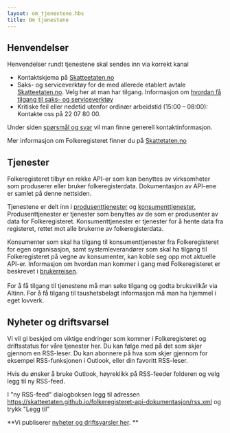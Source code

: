 ```yaml
---
layout: om_tjenestene.hbs
title: Om tjenestene
---
```

## Henvendelser
Henvendelser rundt tjenestene skal sendes inn via korrekt kanal
* Kontaktskjema på [Skatteetaten.no](https://www.skatteetaten.no/deling/kontakt/)
* Saks- og serviceverktøy for de med allerede etablert avtale [Skatteetaten.no](https://www.skatteetaten.no/deling/kontakt/). Velg her at man har tilgang. Informasjon om [hvordan få tilgang til saks- og serviceverktøy](https://www.skatteetaten.no/deling/kontakt/brukeradministrasjon/)
* Kritiske feil eller nedetid utenfor ordinær arbeidstid (15:00 – 08:00): Kontakte oss på 22 07 80 00.

Under siden [spørsmål og svar](https://skatteetaten.github.io/folkeregisteret-api-dokumentasjon/sporsmal-og-svar/) vil man finne generell kontaktinformasjon.

Mer informasjon om Folkeregisteret finner du på [Skattetaten.no](https://www.skatteetaten.no/deling)

## Tjenester

Folkeregisteret tilbyr en rekke API-er som kan benyttes av virksomheter som produserer eller bruker folkeregisterdata. Dokumentasjon av API-ene er samlet på denne nettsiden.

Tjenestene er delt inn i [produsenttjenester](https://skatteetaten.github.io/folkeregisteret-api-dokumentasjon/produsenttjenester/) og [konsumenttjenester.](https://skatteetaten.github.io/folkeregisteret-api-dokumentasjon/konsumenttjenester/) Produsenttjenester er tjenester som benyttes av de som er produsenter av data for Folkeregisteret. Konsumenttjenester er tjenester for å hente data fra registeret, rettet mot alle brukerne av folkeregisterdata.

Konsumenter som skal ha tilgang til konsumenttjenester fra Folkeregisteret for egen organisasjon, samt systemleverandører som skal ha tilgang til Folkeregisteret på vegne av konsumenter, kan koble seg opp mot aktuelle API-er. Informasjon om hvordan man kommer i gang med Folkeregisteret er beskrevet i [brukerreisen](https://skatteetaten.github.io/folkeregisteret-api-dokumentasjon/brukerreisen/). <br/><br/>For å få tilgang til tjenestene må man søke tilgang og godta bruksvilkår via Altinn. For å få tilgang til taushetsbelagt informasjon må man ha hjemmel i eget lovverk. 

## Nyheter og driftsvarsel

Vi vil gi beskjed om viktige endringer som kommer i Folkeregisteret og driftsstatus for våre tjenester her. Du kan følge med på det som skjer gjennom en RSS-leser. Du kan abonnere på hva som skjer gjennom for eksempel RSS-funksjonen i Outlook, eller din favoritt RSS-leser. 

Hvis du ønsker å bruke Outlook, høyreklikk på RSS-feeder folderen og velg legg til ny RSS-feed.

I "ny RSS-feed" dialogboksen legg til adressen  https://skatteetaten.github.io/folkeregisteret-api-dokumentasjon/rss.xml og trykk "Legg til"

**Vi publiserer [nyheter og driftsvarsler her](../rss.xml). **



